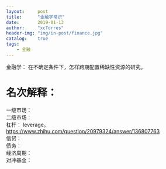 ```yaml
---
layout:     post
title:      "金融学常识"
date:       2019-01-13
author:     "xcTorres"
header-img: "img/in-post/finance.jpg"
catalog:    true
tags:
    - 金融
---
```


金融学： 在不确定条件下，怎样跨期配置稀缺性资源的研究。

# 名次解释：

一级市场：   
二级市场：  
杠杆： leverage。https://www.zhihu.com/question/20979324/answer/136807763   
信贷：  
债务：  
经济周期：  
对冲基金：
